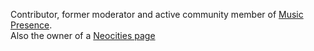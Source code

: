 Contributor, former moderator and active community member of [Music Presence](https://github.com/DJSng106/placeholder/tree/webfishing).  
Also the owner of a [Neocities page](https://djsng.neocities.org)
